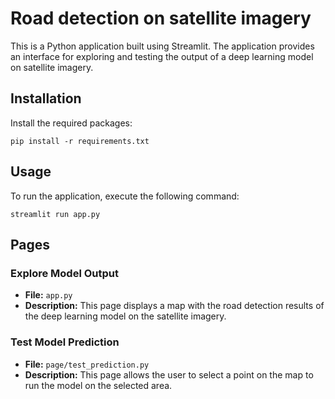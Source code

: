 # Road detection on satellite imagery

This is a Python application built using Streamlit. The application provides an interface for exploring and testing the output of a deep learning model on satellite imagery.

<!-- ## Table of Contents

- [Installation](#installation)
- [Usage](#usage)
- [Pages](#pages)
- [Contributing](#contributing)
- [License](#license) -->

## Installation

Install the required packages:
```
pip install -r requirements.txt
```

## Usage

To run the application, execute the following command:
```
streamlit run app.py
```

## Pages

### Explore Model Output

- **File:** `app.py`
- **Description:** This page displays a map with the road detection results of the deep learning model on the satellite imagery.

### Test Model Prediction

- **File:** `page/test_prediction.py`
- **Description:** This page allows the user to select a point on the map to run the model on the selected area.
